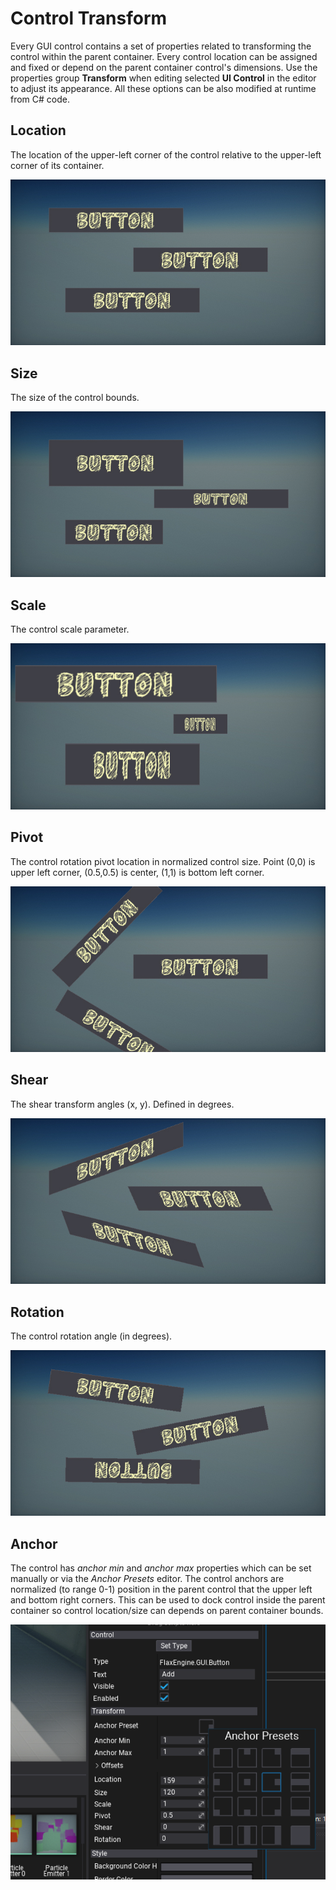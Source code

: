 # Control Transform

Every GUI control contains a set of properties related to transforming the control within the parent container. Every control location can be assigned and fixed or depend on the parent container control's dimensions. Use the properties group **Transform** when editing selected **UI Control** in the editor to adjust its appearance. All these options can be also modified at runtime from C# code.

## Location

The location of the upper-left corner of the control relative to the upper-left corner of its container.

![Location](media/location.jpg)

## Size

The size of the control bounds.

![Size](media/size.jpg)

## Scale

The control scale parameter.

![Scale](media/scale.jpg)

## Pivot

The control rotation pivot location in normalized control size. Point (0,0) is upper left corner, (0.5,0.5) is center, (1,1) is bottom left corner.

![Pivot](media/pivot.jpg)

## Shear

The shear transform angles (x, y). Defined in degrees.

![Shear](media/shear.jpg)

## Rotation

The control rotation angle (in degrees).

![Rotation](media/rotation.jpg)

## Anchor

The control has *anchor min* and *anchor max* properties which can be set manually or via the *Anchor Presets* editor. The control anchors are normalized (to range 0-1) position in the parent control that the upper left and bottom right corners.
This can be used to dock control inside the parent container so control location/size can depends on parent container bounds.

![Anchor Presets](media/anchor_presets.png)

